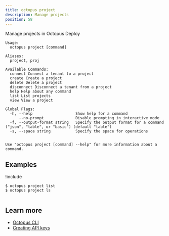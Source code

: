 ```yaml
---
title: octopus project
description: Manage projects
position: 58
---
```


Manage projects in Octopus Deploy


```text
Usage:
  octopus project [command]

Aliases:
  project, proj

Available Commands:
  connect Connect a tenant to a project
  create Create a project
  delete Delete a project
  disconnect Disconnect a tenant from a project
  help Help about any command
  list List projects
  view View a project

Global Flags:
  -h, --help                   Show help for a command
      --no-prompt              Disable prompting in interactive mode
  -f, --output-format string   Specify the output format for a command ("json", "table", or "basic") (default "table")
  -s, --space string           Specify the space for operations


Use "octopus project [command] --help" for more information about a command.
```

## Examples

!include <samples-instance>


```text
$ octopus project list
$ octopus project ls


```

## Learn more

- [Octopus CLI](/docs/octopus-rest-api/cli/index.md)
- [Creating API keys](/docs/octopus-rest-api/how-to-create-an-api-key.md)